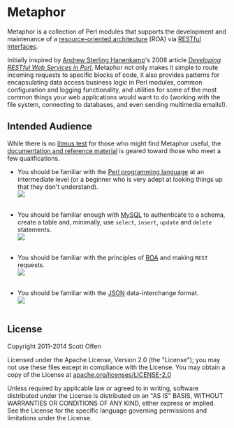 Metaphor
========

Metaphor is a collection of Perl modules that supports the development and maintenance of a [resource-oriented architecture](http://en.wikipedia.org/wiki/Resource-oriented_architecture) (ROA) via [RESTful interfaces](http://en.wikipedia.org/wiki/Representational_state_transfer).

Initially inspired by [Andrew Sterling Hanenkamp](http://www.onlamp.com/pub/au/3067)'s 2008 article *[Developing RESTful Web Services in Perl](http://www.onlamp.com/pub/a/onlamp/2008/02/19/developing-restful-web-services-in-perl.html)*, Metaphor not only makes it simple to route incoming requests to specific blocks of code, it also provides patterns for encapsulating data access business logic in Perl modules, common configuration and logging functionality, and utilities for some of the most common things your web applications would want to do (working with the file system, connecting to databases, and even sending multimedia emails!).

## Intended Audience ##

While there is no [litmus test](http://en.wikipedia.org/wiki/Litmus_test_%28politics%29) for those who might find Metaphor useful, the [documentation and reference material](https://github.com/scottoffen/Metaphor/wiki) is geared toward those who meet a few qualifications.

- You should be familiar with the [Perl programming language](http://www.perl.org) at an intermediate level (or a beginner who is very adept at looking things up that they don't understand).<br>
<a href="http://xkcd.com/519/" target="_blank"><img src="http://imgs.xkcd.com/comics/11th_grade.png"></a><br><br>

- You should be familiar enough with [MySQL](http://www.mysql.com) to authenticate to a schema, create a table and, minimally, use `select`, `insert`, `update` and `delete` statements.<br>
<a href="http://xkcd.com/327/" target="_blank"><img src="http://imgs.xkcd.com/comics/exploits_of_a_mom.png"></a><br><br>

- You should be familiar with the principles of [ROA](http://en.wikipedia.org/wiki/Resource-oriented_architecture) and making `REST` requests.<br>
<a href="http://xkcd.com/974/" target="_blank"><img src="http://imgs.xkcd.com/comics/the_general_problem.png"></a><br><br>

- You should be familiar with the [JSON](http://www.json.org/) data-interchange format.<br>
<a href="http://xkcd.com/927/" target="_blank"><img src="http://imgs.xkcd.com/comics/standards.png"></a><br><br>

## License ##

Copyright 2011-2014 Scott Offen

Licensed under the Apache License, Version 2.0 (the "License"); you may not use these files except in compliance with the License. You may obtain a copy of the License at [apache.org/licenses/LICENSE-2.0](http://www.apache.org/licenses/LICENSE-2.0)

Unless required by applicable law or agreed to in writing, software distributed under the License is distributed on an "AS IS" BASIS, WITHOUT WARRANTIES OR CONDITIONS OF ANY KIND, either express or implied. See the License for the specific language governing permissions and limitations under the License.
